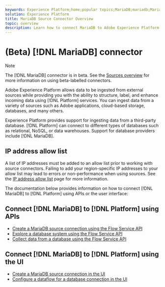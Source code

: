 ```yaml
---
keywords: Experience Platform;home;popular topics;MariaDB;mariadb;Maria DB;maria db
solution: Experience Platform
title: MariaDB Source Connector Overview
topic: overview
description: Learn how to connect MariaDB to Adobe Experience Platform using APIs or the user interface.
---
```


# (Beta) [!DNL MariaDB] connector

>[!NOTE]
>
>The [!DNL MariaDB] connector is in beta. See the [Sources overview](../../home.md#terms-and-conditions) for more information on using beta-labelled connectors.

Adobe Experience Platform allows data to be ingested from external sources while providing you with the ability to structure, label, and enhance incoming data using [!DNL Platform] services. You can ingest data from a variety of sources such as Adobe applications, cloud-based storage, databases, and many others.

Experience Platform provides support for ingesting data from a third-party database. [!DNL Platform] can connect to different types of databases such as relational, NoSQL, or data warehouses. Support for database providers include [!DNL MariaDB].

## IP address allow list

A list of IP addresses must be added to an allow list prior to working with source connectors. Failing to add your region-specific IP addresses to your allow list may lead to errors or non-performance when using sources. See the [IP address allow list](../../ip-address-allow-list.md) page for more information.

The documentation below provides information on how to connect [!DNL MariaDB] to [!DNL Platform] using APIs or the user interface:

## Connect [!DNL MariaDB] to [!DNL Platform] using APIs

- [Create a MariaDB source connection using the Flow Service API](../../tutorials/api/create/databases/mariadb.md)
- [Explore a database system using the Flow Service API](../../tutorials/api/explore/database-nosql.md)
- [Collect data from a database using the Flow Service API](../../tutorials/api/collect/database-nosql.md)

## Connect [!DNL MariaDB] to [!DNL Platform] using the UI

- [Create a MariaDB source connection in the UI](../../tutorials/ui/create/databases/mariadb.md)
- [Configure a dataflow for a database connection in the UI](../../tutorials/ui/dataflow/databases.md)